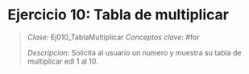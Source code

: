 # Ejercicio 10: Tabla de multiplicar
> *Clase:* Ej010_TablaMultiplicar
> *Conceptos clave:* #for
>
> *Descripcion:* Solicita al usuario un numero y muestra su tabla de multiplicar edl 1 al 10.